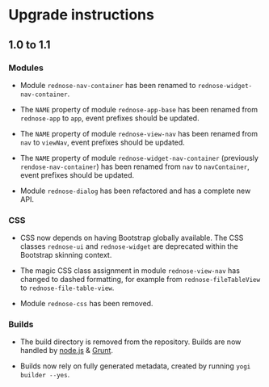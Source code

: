 Upgrade instructions
====================

## 1.0 to 1.1

### Modules

* Module `rednose-nav-container` has been renamed to `rednose-widget-nav-container`.

* The `NAME` property of module `rednose-app-base` has been renamed from `rednose-app` to `app`, event prefixes should be updated.

* The `NAME` property of module `rednose-view-nav` has been renamed from `nav` to `viewNav`, event prefixes should be updated.

* The `NAME` property of module `rednose-widget-nav-container` (previously `rendose-nav-container`) has been renamed from `nav` to `navContainer`, event prefixes should be updated.

* Module `rednose-dialog` has been refactored and has a complete new API.

### CSS

* CSS now depends on having Bootstrap globally available. The CSS classes `rednose-ui` and `rednose-widget` are deprecated within the Bootstrap skinning context.

* The magic CSS class assignment in module `rednose-view-nav` has changed to dashed formatting, for example from `rednose-fileTableView` to `rednose-file-table-view`.

* Module `rednose-css` has been removed.

### Builds

* The build directory is removed from the repository. Builds are now handled by [node.js](http://nodejs.org) & [Grunt](http://gruntjs.com).

* Builds now rely on fully generated metadata, created by running `yogi builder --yes`.
